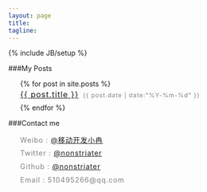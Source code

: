 ```yaml
---
layout: page
title:  
tagline: 
---
```


{% include JB/setup %}

###My Posts
<ul class="posts">
  {% for post in site.posts %}
    <li style="list-style:none; margin-bottom:3px; line-height:1.7; letter-spacing:1px; font-size:16px">
        <a style="margin-right:3px" href="{{ BASE_PATH }}{{ post.url }}">{{ post.title }}</a>
        <span style="font-size:12px;color:gray;">{{ post.date | date:"%Y-%m-%d" }}</span>
    </li>
  {% endfor %}
</ul>

###Contact me
<ul style="line-height: 1.7; letter-spacing:1px; color:gray;">
    <li style="list-style:none; margin-bottom:3px;">Weibo : <a href="http://weibo.com/ranwj"> @移动开发小冉</a>  </li>
    <li style="list-style:none; margin-bottom:3px;">Twitter : <a href="https://twitter.com/nonstriater">@nonstriater</a>  </li>
    <li style="list-style:none; margin-bottom:3px;">Github : <a href="https://github.com/nonstriater"> @nonstriater</a>  </li>
    <li style="list-style:none; margin-bottom:3px;">Email : 510495266@qq.com</li>
</ul>


